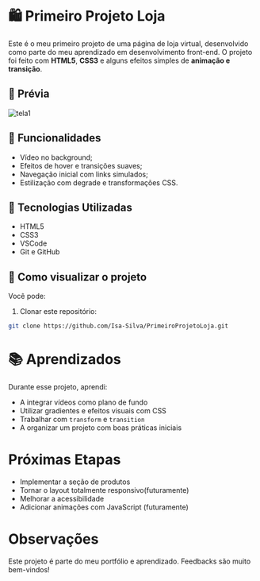 # 🛍️ Primeiro Projeto Loja

Este é o meu primeiro projeto de uma página de loja virtual, desenvolvido como parte do meu aprendizado em desenvolvimento front-end. O projeto foi feito com **HTML5**, **CSS3** e alguns efeitos simples de **animação e transição**.

## 📸 Prévia
![tela1](https://github.com/user-attachments/assets/4a93de30-5af2-4cb8-86b6-d76e6c11d02c)

## 🚀 Funcionalidades

- Vídeo no background;
- Efeitos de hover e transições suaves;
- Navegação inicial com links simulados;
- Estilização com degrade e transformações CSS.

## 🔧 Tecnologias Utilizadas

- HTML5
- CSS3
- VSCode
- Git e GitHub

## 📁 Como visualizar o projeto

Você pode:
1. Clonar este repositório:
```bash
git clone https://github.com/Isa-Silva/PrimeiroProjetoLoja.git
```
# 📚 Aprendizados

Durante esse projeto, aprendi:

- A integrar vídeos como plano de fundo
- Utilizar gradientes e efeitos visuais com CSS
- Trabalhar com `transform` e `transition`
- A organizar um projeto com boas práticas iniciais

# Próximas Etapas

-  Implementar a seção de produtos
-  Tornar o layout totalmente responsivo(futuramente)
-  Melhorar a acessibilidade
-  Adicionar animações com JavaScript (futuramente)

# Observações

Este projeto é parte do meu portfólio e aprendizado. Feedbacks são muito bem-vindos!

